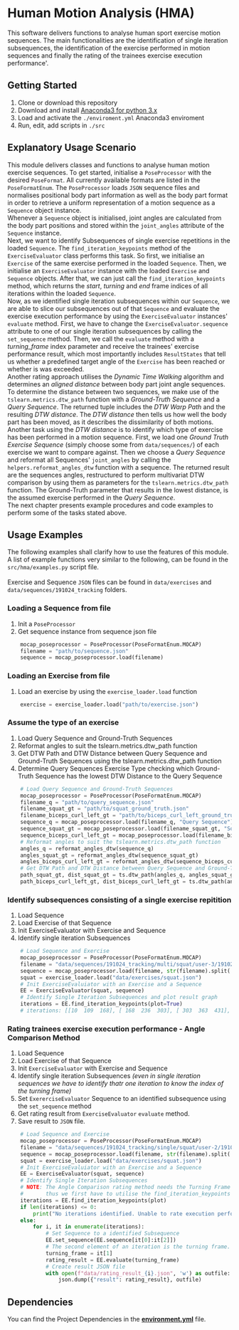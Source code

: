 # Human Motion Analysis (HMA)

This software delivers functions to analyse human sport exercise motion sequences. The main functionalities are the identification of single iteration subsequences, the identification of the exercise performed in motion sequences and finally the rating of the trainees exercise execution performance'.

## Getting Started

1. Clone or download this repository
2. Download and install [Anaconda3 for python 3.x](https://www.anaconda.com/distribution/)
3. Load and activate the `./enviroment.yml` Anaconda3 enviroment
4. Run, edit, add scripts in `./src`

## Explanatory Usage Scenario

This module delivers classes and functions to analyse human motion exercise sequences.
To get started, initialise a `PoseProcessor` with the desired `PoseFormat`. All currently available formats are listed in the `PoseFormatEnum`.
The `PoseProcessor` loads `JSON` sequence files and normalises positional body part information as well as the body part format in order to retrieve a uniform representation of a motion sequence as a `Sequence` object instance.<br/>
Whenever a `Sequence` object is initialised, joint angles are calculated from the body part positions and stored within the `joint_angles` attribute of the `Sequence` instance.<br/>
Next, we want to identify Subsequences of single exercise repetitions in the loaded `Sequence`. The `find_iteration_keypoints` method of the `ExerciseEvaluator` class performs this task. So first, we initialise an `Exercise` of the same exercise performed in the loaded `Sequence`. Then, we initialise an `ExerciseEvaluator` instance with the loaded `Exercise` and `Sequence` objects. After that, we can just call the `find_iteration_keypoints` method, which returns the _start_, _turning_ and _end_ frame indices of all iterations within the loaded `Sequence`.<br/>
Now, as we identified single iteration subsequences within our `Sequence`, we are able to slice our subsequences out of that `Sequence` and evaluate the exercise execution performance by using the `ExerciseEvaluator` instances' `evaluate` method. First, we have to change the `ExerciseEvaluator.sequence` attribute to one of our single iteration subsequences by calling the `set_sequence` method. Then, we call the `evaluate` method with a _turning_frame_ index parameter and receive the trainees' exercise performance result, which most importantly includes `ResultStates` that tell us whether a predefined target angle of the `Exercise` has been reached or whether is was exceeded.<br/>
Another rating approach utilises the _Dynamic Time Walking_ algorithm and determines an _aligned distance_ between body part joint angle sequences. To determine the distance between two sequences, we make use of the `tslearn.metrics.dtw_path` function with a _Ground-Truth Sequence_ and a _Query Sequence_. The returned tuple includes the _DTW Warp Path_ and the resulting _DTW distance_. The _DTW distance_ then tells us how well the body part has been moved, as it describes the dissimilarity of both motions.<br/>
Another task using the _DTW distance_ is to identify which type of exercise has been performed in a motion sequence. First, we load one _Ground Truth Exercise Sequence_ (simply choose some from `data/sequences/`) of each exercise we want to compare against. Then we choose a _Query Sequence_ and reformat all Sequences' `joint_angles` by calling the `helpers.reformat_angles_dtw` function with a sequence. The returned result are the sequences angles, restructured to perform multivariat DTW comparison by using them as parameters for the `tslearn.metrics.dtw_path` function. The Ground-Truth parameter that results in the lowest distance, is the assumed exercise performed in the _Query Sequence_.<br/>
The next chapter presents example procedures and code examples to perform some of the tasks stated above.

## Usage Examples

The following examples shall clarify how to use the features of this module.
A list of example functions very similar to the following, can be found in the `src/hma/examples.py` script file.
<br/>
<br/>
Exercise and Sequence `JSON` files can be found in `data/exercises` and `data/sequences/191024_tracking` folders.

### Loading a Sequence from file

1. Init a `PoseProcessor`
2. Get sequence instance from sequence json file

```python
    mocap_poseprocessor = PoseProcessor(PoseFormatEnum.MOCAP)
    filename = "path/to/sequence.json"
    sequence = mocap_poseprocessor.load(filename)
```

### Loading an Exercise from file

1. Load an exercise by using the `exercise_loader.load` function

```python
    exercise = exercise_loader.load("path/to/exercise.json")
```

### Assume the type of an exercise

1. Load Query Sequence and Ground-Truth Sequences
2. Reformat angles to suit the tslearn.metrics.dtw_path function
3. Get DTW Path and DTW Distance between Query Sequence and Ground-Truth Sequences using the tslearn.metrics.dtw_path function
4. Determine Query Sequences Exercise Type checking which Ground-Truth Sequence has the lowest DTW Distance to the Query Sequence

```python
    # Load Query Sequence and Ground-Truth Sequences
    mocap_poseprocessor = PoseProcessor(PoseFormatEnum.MOCAP)
    filename_q = "path/to/query_sequence.json"
    filename_squat_gt = "path/to/squat_ground_truth.json"
    filename_biceps_curl_left_gt = "path/to/biceps_curl_left_ground_truth.json"
    sequence_q = mocap_poseprocessor.load(filename_q, "Query Sequence")
    sequence_squat_gt = mocap_poseprocessor.load(filename_squat_gt, "Squat Ground-Truth")
    sequence_biceps_curl_left_gt = mocap_poseprocessor.load(filename_biceps_curl_left_gt, "Biceps Curl Left Ground-Truth")
    # Reformat angles to suit the tslearn.metrics.dtw_path function
    angles_q = reformat_angles_dtw(sequence_q)
    angles_squat_gt = reformat_angles_dtw(sequence_squat_gt)
    angles_biceps_curl_left_gt = reformat_angles_dtw(sequence_biceps_curl_left_gt)
    # Get DTW Path and DTW Distance between Query Sequence and Ground-Truth Sequences
    path_squat_gt, dist_squat_gt = ts.dtw_path(angles_q, angles_squat_gt)
    path_biceps_curl_left_gt, dist_biceps_curl_left_gt = ts.dtw_path(angles_q, angles_biceps_curl_left_gt)
```

### Identify subsequences consisting of a single exercise repitition

1. Load Sequence
2. Load Exercise of that Sequence
3. Init ExerciseEvaluator with Exercise and Sequence
4. Identify single iteration Subsequences

```python
    # Load Sequence and Exercise
    mocap_poseprocessor = PoseProcessor(PoseFormatEnum.MOCAP)
    filename = "data/sequences/191024_tracking/multi/squat/user-3/191024__multi__squat__user-3__0.json"
    sequence = mocap_poseprocessor.load(filename, str(filename).split('\\')[-1])
    squat = exercise_loader.load("data/exercises/squat.json")
    # Init ExerciseEvaluiator with an Exercise and a Sequence
    EE = ExerciseEvaluator(squat, sequence)
    # Identify Single Iteration Subsequences and plot result graph
    iterations = EE.find_iteration_keypoints(plot=True)
    # iterations: [[10  109  168], [ 168  236  303], [ 303  363  431], ...]
```

### Rating trainees exercise execution performance - Angle Comparison Method

1. Load Sequence
2. Load Exercise of that Sequence
3. Init `ExerciseEvaluator` with Exercise and Sequence
4. Identify single iteration Subsequences _(even in single iteration sequences we have to identify thatr one iteration to know the index of the turning frame)_
5. Set `ExererciseEvaluator` Sequence to an identified subsequence using the `set_sequence` method
6. Get rating result from `ExerciseEvaluator` `evaluate` method.
7. Save result to `JSON` file.

```python
    # Load Sequence and Exercise
    mocap_poseprocessor = PoseProcessor(PoseFormatEnum.MOCAP)
    filename = "data/sequences/191024_tracking/single/squat/user-2/191024__single__squat__user-2__1.json"
    sequence = mocap_poseprocessor.load(filename, str(filename).split('\\')[-1])
    squat = exercise_loader.load("data/exercises/squat.json")
    # Init ExerciseEvaluiator with an Exercise and a Sequence
    EE = ExerciseEvaluator(squat, sequence)
    # Identify Single Iteration Subsequences
    # NOTE: The Angle Comparison rating method needs the Turning Frame index as parameter,
    #       thus we first have to utilise the find_iteration_keypoints method of the ExerciseEvaluator.
    iterations = EE.find_iteration_keypoints(plot)
    if len(iterations) <= 0:
        print("No iterations identified. Unable to rate execution performance.")
    else:
        for i, it in enumerate(iterations):
            # Set Sequence to a identified Subsequence
            EE.set_sequence(EE.sequence[it[0]:it[2]])
            # The second element of an iteration is the turning frame.
            turning_frame = it[1]
            rating_result = EE.evaluate(turning_frame)
            # Create result JSON file
            with open(f"data/rating_result_{i}.json", 'w') as outfile:
                json.dump({"result": rating_result}, outfile)
```

## Dependencies

You can find the Project Dependencies in the **[environment.yml](environment.yml)** file.
